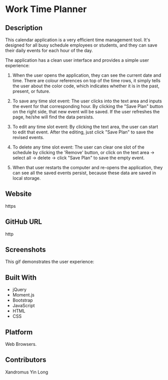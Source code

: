 # Work Time Planner

## Description

This calendar application is a very efficient time management tool. It's designed for all busy schedule employees or students, and they can save their daily events for each hour of the day.

The application has a clean user interface and provides a simple user experience:

1. When the user opens the application, they can see the current date and time. There are colour references on top of the time rows, it simply tells the user about the color code, which indicates whether it is in the past, present, or future.

2. To save any time slot event:
   The user clicks into the text area and inputs the event for that corresponding hour. By clicking the "Save Plan" button on the right side, that new event will be saved. If the user refreshes the page, he/she will find the data persists.

3. To edit any time slot event:
   By clicking the text area, the user can start to edit that event. After the editing, just click "Save Plan" to save the revised events.

4. To delete any time slot event:
   The user can clear one slot of the schedule by clicking the 'Remove' button, or click on the text area -> select all -> delete -> click "Save Plan" to save the empty event.

5. When that user restarts the computer and re-opens the application, they can see all the saved events persist, because these data are saved in local storage.

## Website

https

## GitHub URL

http

## Screenshots

This gif demonstrates the user experience:

## Built With

- jQuery
- Moment.js
- Bootstrap
- JavaScript
- HTML
- CSS

## Platform

Web Browsers.​

## Contributors

Xandromus
Yin Long
